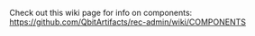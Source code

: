 Check out this wiki page for info on components: https://github.com/QbitArtifacts/rec-admin/wiki/COMPONENTS